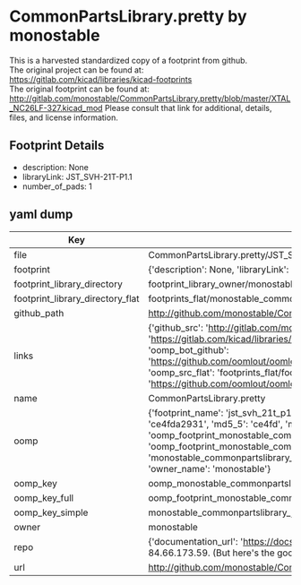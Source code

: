 # CommonPartsLibrary.pretty by monostable  
This is a harvested standardized copy of a footprint from github.  
The original project can be found at:  
https://gitlab.com/kicad/libraries/kicad-footprints  
The original footprint can be found at:
http://gitlab.com/monostable/CommonPartsLibrary.pretty/blob/master/XTAL_NC26LF-327.kicad_mod
Please consult that link for additional, details, files, and license information.  
## Footprint Details
* description: None  
* libraryLink: JST_SVH-21T-P1.1  
* number_of_pads: 1  
## yaml dump  
| Key | Value |  
| --- | --- |  
| file | CommonPartsLibrary.pretty/JST_SVH-21T-P1.1.kicad_mod |  
| footprint | {'description': None, 'libraryLink': 'JST_SVH-21T-P1.1', 'number_of_pads': 1} |  
| footprint_library_directory | footprint_library_owner/monostable_CommonPartsLibrary.pretty |  
| footprint_library_directory_flat | footprints_flat/monostable_commonpartslibrary_jst_svh_21t_p1_1/working |  
| github_path | http://github.com/monostable/CommonPartsLibrary.pretty/blob/master/JST_SVH-21T-P1.1.kicad_mod |  
| links | {'github_src': 'http://gitlab.com/monostable/CommonPartsLibrary.pretty/blob/master/XTAL_NC26LF-327.kicad_mod', 'github_src_repo': 'https://gitlab.com/kicad/libraries/kicad-footprints', 'oomp_bot': 'footprints/monostable_commonpartslibrary_jst_svh_21t_p1_1/working', 'oomp_bot_github': 'https://github.com/oomlout/oomlout_oomp_footprint_bot/tree/main/footprints/monostable_commonpartslibrary_jst_svh_21t_p1_1/working', 'oomp_src_flat': 'footprints_flat/footprints_flat/monostable_commonpartslibrary_jst_svh_21t_p1_1/working', 'oomp_src_flat_github': 'https://github.com/oomlout/oomlout_oomp_footprint_src/tree/main/footprints_flat/monostable_commonpartslibrary_jst_svh_21t_p1_1/working'} |  
| name | CommonPartsLibrary.pretty |  
| oomp | {'footprint_name': 'jst_svh_21t_p1_1', 'library_name': 'commonpartslibrary', 'md5': 'ce4fda293185b5397934829f8699f51d', 'md5_10': 'ce4fda2931', 'md5_5': 'ce4fd', 'md5_6': 'ce4fda', 'oomp_key': 'oomp_monostable_commonpartslibrary_jst_svh_21t_p1_1', 'oomp_key_extra': 'oomp_footprint_monostable_commonpartslibrary_jst_svh_21t_p1_1', 'oomp_key_full': 'oomp_footprint_monostable_commonpartslibrary_jst_svh_21t_p1_1_ce4fda', 'oomp_key_simple': 'monostable_commonpartslibrary_jst_svh_21t_p1_1', 'original_filename': 'CommonPartsLibrary.pretty/JST_SVH-21T-P1.1.kicad_mod', 'owner_name': 'monostable'} |  
| oomp_key | oomp_monostable_commonpartslibrary_jst_svh_21t_p1_1 |  
| oomp_key_full | oomp_footprint_monostable_commonpartslibrary_jst_svh_21t_p1_1 |  
| oomp_key_simple | monostable_commonpartslibrary_jst_svh_21t_p1_1 |  
| owner | monostable |  
| repo | {'documentation_url': 'https://docs.github.com/rest/overview/resources-in-the-rest-api#rate-limiting', 'message': "API rate limit exceeded for 84.66.173.59. (But here's the good news: Authenticated requests get a higher rate limit. Check out the documentation for more details.)"} |  
| url | http://github.com/monostable/CommonPartsLibrary.pretty |  

